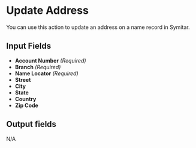 # Update Address

You can use this action to update an address on a name record in Symitar.

## Input Fields

- **Account Number** *(Required)*
- **Branch** *(Required)*
- **Name Locator** *(Required)*
- **Street**
- **City**
- **State**
- **Country**
- **Zip Code**

## Output fields

N/A

